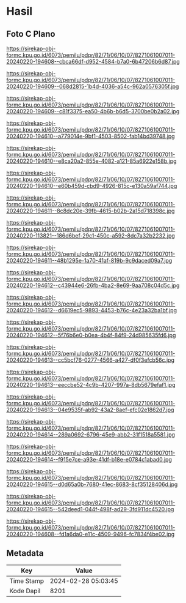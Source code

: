 # Hasil

## Foto C Plano

https://sirekap-obj-formc.kpu.go.id/6073/pemilu/pdpr/82/71/06/10/07/8271061007011-20240220-194608--cbca66df-d952-4584-b7a0-6b47206b6d87.jpg

https://sirekap-obj-formc.kpu.go.id/6073/pemilu/pdpr/82/71/06/10/07/8271061007011-20240220-194609--068d2815-1b4d-4036-a54c-962a0576305f.jpg

https://sirekap-obj-formc.kpu.go.id/6073/pemilu/pdpr/82/71/06/10/07/8271061007011-20240220-194609--c81f3375-ea50-4b6b-b6d5-3700be0b2a02.jpg

https://sirekap-obj-formc.kpu.go.id/6073/pemilu/pdpr/82/71/06/10/07/8271061007011-20240220-194610--a779014e-9bf1-4503-8502-fab14bd39748.jpg

https://sirekap-obj-formc.kpu.go.id/6073/pemilu/pdpr/82/71/06/10/07/8271061007011-20240220-194610--e8ca20a2-855e-4082-a121-85a6922e158b.jpg

https://sirekap-obj-formc.kpu.go.id/6073/pemilu/pdpr/82/71/06/10/07/8271061007011-20240220-194610--e60b459d-cbd9-4926-815c-e130a59af744.jpg

https://sirekap-obj-formc.kpu.go.id/6073/pemilu/pdpr/82/71/06/10/07/8271061007011-20240220-194611--8c8dc20e-39fb-4615-b02b-2a15d718398c.jpg

https://sirekap-obj-formc.kpu.go.id/6073/pemilu/pdpr/82/71/06/10/07/8271061007011-20240220-113821--186d6bef-29c1-450c-a592-8dc7a32b2232.jpg

https://sirekap-obj-formc.kpu.go.id/6073/pemilu/pdpr/82/71/06/10/07/8271061007011-20240220-194611--48b1295e-1a70-41af-819b-9c9daced09a7.jpg

https://sirekap-obj-formc.kpu.go.id/6073/pemilu/pdpr/82/71/06/10/07/8271061007011-20240220-194612--c43944e6-26fb-4ba2-8e69-9aa708c04d5c.jpg

https://sirekap-obj-formc.kpu.go.id/6073/pemilu/pdpr/82/71/06/10/07/8271061007011-20240220-194612--d6619ec5-9893-4453-b76c-4e23a32ba1bf.jpg

https://sirekap-obj-formc.kpu.go.id/6073/pemilu/pdpr/82/71/06/10/07/8271061007011-20240220-194612--5f76b6e0-b0ea-4b4f-84f9-24d985635fd6.jpg

https://sirekap-obj-formc.kpu.go.id/6073/pemilu/pdpr/82/71/06/10/07/8271061007011-20240220-194613--cc5bcf76-0277-4566-a427-df0f3efcb56c.jpg

https://sirekap-obj-formc.kpu.go.id/6073/pemilu/pdpr/82/71/06/10/07/8271061007011-20240220-194613--eeccbe52-4c9b-4207-997a-8db5679efaf1.jpg

https://sirekap-obj-formc.kpu.go.id/6073/pemilu/pdpr/82/71/06/10/07/8271061007011-20240220-194613--04e9535f-ab92-43a2-8aef-efc02e1862d7.jpg

https://sirekap-obj-formc.kpu.go.id/6073/pemilu/pdpr/82/71/06/10/07/8271061007011-20240220-194614--289a0692-6796-45e9-abb2-31f1518a5581.jpg

https://sirekap-obj-formc.kpu.go.id/6073/pemilu/pdpr/82/71/06/10/07/8271061007011-20240220-194614--f915e7ce-a93e-41df-b18e-e0784c1abad0.jpg

https://sirekap-obj-formc.kpu.go.id/6073/pemilu/pdpr/82/71/06/10/07/8271061007011-20240220-194615--d0d65a0b-7680-41ec-8683-8cf35128406d.jpg

https://sirekap-obj-formc.kpu.go.id/6073/pemilu/pdpr/82/71/06/10/07/8271061007011-20240220-194615--542deed1-044f-498f-ad29-3fd911dc4520.jpg

https://sirekap-obj-formc.kpu.go.id/6073/pemilu/pdpr/82/71/06/10/07/8271061007011-20240220-194608--fd1a6da0-e11c-4509-9496-fc7834f4be02.jpg


## Metadata

| Key        | Value               |
| ---------- | ------------------- |
| Time Stamp | 2024-02-28 05:03:45 |
| Kode Dapil | 8201                |




